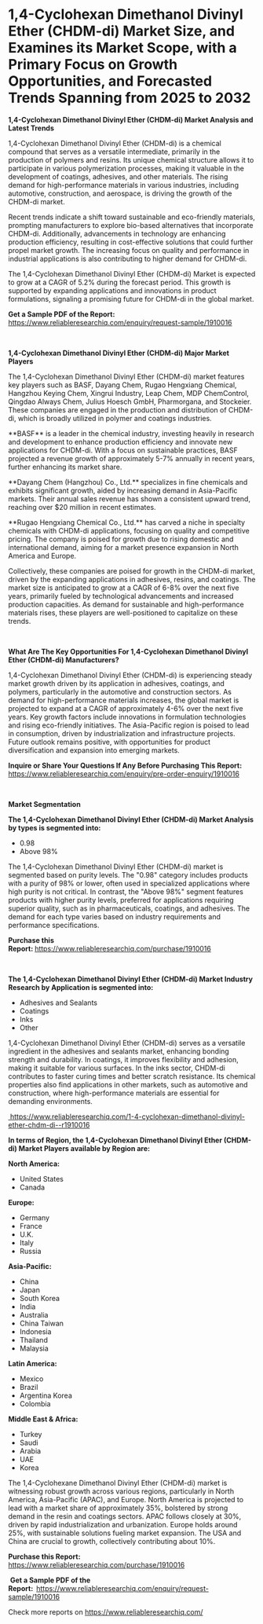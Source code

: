 <p><h1>1,4-Cyclohexan Dimethanol Divinyl Ether (CHDM-di) Market Size, and Examines its Market Scope, with a Primary Focus on Growth Opportunities, and Forecasted Trends Spanning from 2025 to 2032</h1></p><p><strong>1,4-Cyclohexan Dimethanol Divinyl Ether (CHDM-di) Market Analysis and Latest Trends</strong></p>
<p><p>1,4-Cyclohexan Dimethanol Divinyl Ether (CHDM-di) is a chemical compound that serves as a versatile intermediate, primarily in the production of polymers and resins. Its unique chemical structure allows it to participate in various polymerization processes, making it valuable in the development of coatings, adhesives, and other materials. The rising demand for high-performance materials in various industries, including automotive, construction, and aerospace, is driving the growth of the CHDM-di market.</p><p>Recent trends indicate a shift toward sustainable and eco-friendly materials, prompting manufacturers to explore bio-based alternatives that incorporate CHDM-di. Additionally, advancements in technology are enhancing production efficiency, resulting in cost-effective solutions that could further propel market growth. The increasing focus on quality and performance in industrial applications is also contributing to higher demand for CHDM-di.</p><p>The 1,4-Cyclohexan Dimethanol Divinyl Ether (CHDM-di) Market is expected to grow at a CAGR of 5.2% during the forecast period. This growth is supported by expanding applications and innovations in product formulations, signaling a promising future for CHDM-di in the global market.</p></p>
<p><strong>Get a Sample PDF of the Report:&nbsp;</strong> <a href="https://www.reliableresearchiq.com/enquiry/request-sample/1910016?utm_campaign=2291&utm_medium=2&utm_source=Github&utm_content=ia&utm_term=28032025&utm_id=14-cyclohexan-dimethanol-divinyl-ether-chdm-di">https://www.reliableresearchiq.com/enquiry/request-sample/1910016</a></p>
<p>&nbsp;</p>
<p><strong>1,4-Cyclohexan Dimethanol Divinyl Ether (CHDM-di) Major Market Players</strong></p>
<p><p>The 1,4-Cyclohexan Dimethanol Divinyl Ether (CHDM-di) market features key players such as BASF, Dayang Chem, Rugao Hengxiang Chemical, Hangzhou Keying Chem, Xingrui Industry, Leap Chem, MDP ChemControl, Qingdao Always Chem, Julius Hoesch GmbH, Pharmorgana, and Stockeier. These companies are engaged in the production and distribution of CHDM-di, which is broadly utilized in polymer and coatings industries.</p><p>**BASF** is a leader in the chemical industry, investing heavily in research and development to enhance production efficiency and innovate new applications for CHDM-di. With a focus on sustainable practices, BASF projected a revenue growth of approximately 5-7% annually in recent years, further enhancing its market share.</p><p>**Dayang Chem (Hangzhou) Co., Ltd.** specializes in fine chemicals and exhibits significant growth, aided by increasing demand in Asia-Pacific markets. Their annual sales revenue has shown a consistent upward trend, reaching over $20 million in recent estimates.</p><p>**Rugao Hengxiang Chemical Co., Ltd.** has carved a niche in specialty chemicals with CHDM-di applications, focusing on quality and competitive pricing. The company is poised for growth due to rising domestic and international demand, aiming for a market presence expansion in North America and Europe.</p><p>Collectively, these companies are poised for growth in the CHDM-di market, driven by the expanding applications in adhesives, resins, and coatings. The market size is anticipated to grow at a CAGR of 6-8% over the next five years, primarily fueled by technological advancements and increased production capacities. As demand for sustainable and high-performance materials rises, these players are well-positioned to capitalize on these trends.</p></p>
<p>&nbsp;</p>
<p><strong>What Are The Key Opportunities For 1,4-Cyclohexan Dimethanol Divinyl Ether (CHDM-di) Manufacturers?</strong></p>
<p><p>1,4-Cyclohexan Dimethanol Divinyl Ether (CHDM-di) is experiencing steady market growth driven by its application in adhesives, coatings, and polymers, particularly in the automotive and construction sectors. As demand for high-performance materials increases, the global market is projected to expand at a CAGR of approximately 4-6% over the next five years. Key growth factors include innovations in formulation technologies and rising eco-friendly initiatives. The Asia-Pacific region is poised to lead in consumption, driven by industrialization and infrastructure projects. Future outlook remains positive, with opportunities for product diversification and expansion into emerging markets.</p></p>
<p><strong>Inquire or Share Your Questions If Any Before Purchasing This Report:</strong> <a href="https://www.reliableresearchiq.com/enquiry/pre-order-enquiry/1910016?utm_campaign=2291&utm_medium=2&utm_source=Github&utm_content=ia&utm_term=28032025&utm_id=14-cyclohexan-dimethanol-divinyl-ether-chdm-di">https://www.reliableresearchiq.com/enquiry/pre-order-enquiry/1910016</a></p>
<p>&nbsp;</p>
<p><strong>Market Segmentation</strong></p>
<p><strong>The 1,4-Cyclohexan Dimethanol Divinyl Ether (CHDM-di) Market Analysis by types is segmented into:</strong></p>
<p><ul><li>0.98</li><li>Above 98%</li></ul></p>
<p><p>The 1,4-Cyclohexan Dimethanol Divinyl Ether (CHDM-di) market is segmented based on purity levels. The "0.98" category includes products with a purity of 98% or lower, often used in specialized applications where high purity is not critical. In contrast, the "Above 98%" segment features products with higher purity levels, preferred for applications requiring superior quality, such as in pharmaceuticals, coatings, and adhesives. The demand for each type varies based on industry requirements and performance specifications.</p></p>
<p><strong>Purchase this Report:&nbsp;</strong><a href="https://www.reliableresearchiq.com/purchase/1910016?utm_campaign=2291&utm_medium=2&utm_source=Github&utm_content=ia&utm_term=28032025&utm_id=14-cyclohexan-dimethanol-divinyl-ether-chdm-di">https://www.reliableresearchiq.com/purchase/1910016</a></p>
<p>&nbsp;</p>
<p><strong>The 1,4-Cyclohexan Dimethanol Divinyl Ether (CHDM-di) Market Industry Research by Application is segmented into:</strong></p>
<p><ul><li>Adhesives and Sealants</li><li>Coatings</li><li>Inks</li><li>Other</li></ul></p>
<p><p>1,4-Cyclohexan Dimethanol Divinyl Ether (CHDM-di) serves as a versatile ingredient in the adhesives and sealants market, enhancing bonding strength and durability. In coatings, it improves flexibility and adhesion, making it suitable for various surfaces. In the inks sector, CHDM-di contributes to faster curing times and better scratch resistance. Its chemical properties also find applications in other markets, such as automotive and construction, where high-performance materials are essential for demanding environments.</p></p>
<p><a href="https://www.reliableresearchiq.com/1-4-cyclohexan-dimethanol-divinyl-ether-chdm-di--r1910016?utm_campaign=2291&utm_medium=2&utm_source=Github&utm_content=ia&utm_term=28032025&utm_id=14-cyclohexan-dimethanol-divinyl-ether-chdm-di">&nbsp;https://www.reliableresearchiq.com/1-4-cyclohexan-dimethanol-divinyl-ether-chdm-di--r1910016</a></p>
<p><strong>In terms of Region, the 1,4-Cyclohexan Dimethanol Divinyl Ether (CHDM-di) Market Players available by Region are:</strong></p>
<p>
    <p> <strong> North America: </strong>
        <ul>
            <li>United States</li>
            <li>Canada</li>
        </ul>
        </p> 
    <p> <strong> Europe: </strong>
        <ul>
            <li>Germany</li>
            <li>France</li>
            <li>U.K.</li>
            <li>Italy</li>
            <li>Russia</li>
        </ul>
        </p> 
    <p> <strong> Asia-Pacific: </strong>
        <ul>
            <li>China</li>
            <li>Japan</li>
            <li>South Korea</li>
            <li>India</li>
            <li>Australia</li>
            <li>China Taiwan</li>
            <li>Indonesia</li>
            <li>Thailand</li>
            <li>Malaysia</li>
        </ul>
        </p> 
    <p> <strong> Latin America: </strong>
        <ul>
            <li>Mexico</li>
            <li>Brazil</li>
            <li>Argentina Korea</li>
            <li>Colombia</li>
        </ul>
        </p> 
    <p> <strong> Middle East & Africa: </strong>
        <ul>
            <li>Turkey</li>
            <li>Saudi</li>
            <li>Arabia</li>
            <li>UAE</li>
            <li>Korea</li>
        </ul>
    </p>
    </p>
<p><p>The 1,4-Cyclohexane Dimethanol Divinyl Ether (CHDM-di) market is witnessing robust growth across various regions, particularly in North America, Asia-Pacific (APAC), and Europe. North America is projected to lead with a market share of approximately 35%, bolstered by strong demand in the resin and coatings sectors. APAC follows closely at 30%, driven by rapid industrialization and urbanization. Europe holds around 25%, with sustainable solutions fueling market expansion. The USA and China are crucial to growth, collectively contributing about 10%.</p></p>
<p><strong>Purchase this Report: </strong><a href="https://www.reliableresearchiq.com/purchase/1910016?utm_campaign=2291&utm_medium=2&utm_source=Github&utm_content=ia&utm_term=28032025&utm_id=14-cyclohexan-dimethanol-divinyl-ether-chdm-di">https://www.reliableresearchiq.com/purchase/1910016</a></p>
<p>&nbsp;<strong>Get a Sample PDF of the Report:&nbsp;&nbsp;</strong><a href="https://www.reliableresearchiq.com/enquiry/request-sample/1910016?utm_campaign=2291&utm_medium=2&utm_source=Github&utm_content=ia&utm_term=28032025&utm_id=14-cyclohexan-dimethanol-divinyl-ether-chdm-di">https://www.reliableresearchiq.com/enquiry/request-sample/1910016</a></p>
<p><strong></strong></p>
<p>Check more reports on <a href="https://www.reliableresearchiq.com/?utm_campaign=2291&utm_medium=2&utm_source=Github&utm_content=ia&utm_term=28032025&utm_id=14-cyclohexan-dimethanol-divinyl-ether-chdm-di">https://www.reliableresearchiq.com/</a></p>